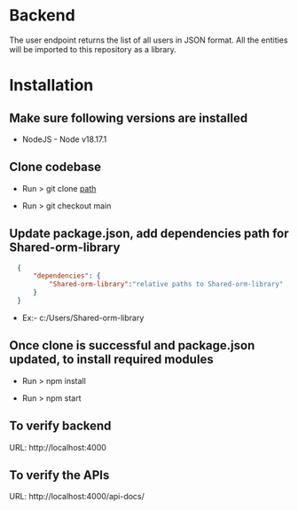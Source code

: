 # Backend
The user endpoint returns the list of all users in JSON format. All the entities will be imported to this repository as a library.

# Installation

 ## Make sure following versions are installed

   - NodeJS - Node v18.17.1

 ## Clone codebase
  
   - Run > git clone  [path](https://github.com/phptarun/Backend.git)

   - Run > git checkout main

  

 ## Update package.json, add dependencies path for Shared-orm-library
  ```JSON
    {  
        "dependencies": {
            "Shared-orm-library":"relative paths to Shared-orm-library"
        }
    }
  ```
  - Ex:- c:/Users/Shared-orm-library

 ## Once clone is successful and package.json updated, to install required modules

   - Run > npm install 

   - Run > npm start

## To verify backend

   URL: http://localhost:4000

## To verify the APIs 

   URL: http://localhost:4000/api-docs/

 


